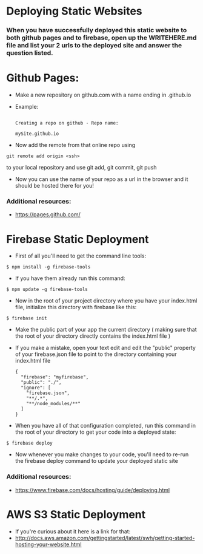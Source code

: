 # Deploying Static Websites
### When you have successfully deployed this static website to both github pages and to firebase, open up the WRITEHERE.md file and list your 2 urls to the deployed site and answer the question listed.


# Github Pages:
* Make a new repository on github.com with a name ending in .github.io
* Example:

  ```

  Creating a repo on github - Repo name:

  mySite.github.io
  ```
* Now add the remote from that online repo using
```
git remote add origin <ssh>
```
to your local repository and use git add, git commit, git push

* Now you can use the name of your repo as a url in the browser and it should be hosted there for you!

### Additional resources:
* https://pages.github.com/


# Firebase Static Deployment
* First of all you'll need to get the command line tools:
```
$ npm install -g firebase-tools
```

* If you have them already run this command:
```
$ npm update -g firebase-tools
```

* Now in the root of your project directory where you have your index.html file, initialize this directory with firebase like this:
```
$ firebase init
```
* Make the public part of your app the current directory ( making sure that the root of your directory directly contains the index.html file )

* If you make a mistake, open your text edit and edit the "public" property of your firebase.json file to point to the directory containing your index.html file

  ```
  {
    "firebase": "myfirebase",
    "public": "./",
    "ignore": [
      "firebase.json",
      "**/.*",
      "**/node_modules/**"
    ]
  }
  ```

* When you have all of that configuration completed, run this command in the root of your directory to get your code into a deployed state:
```
$ firebase deploy
```

* Now whenever you make changes to your code, you'll need to re-run the firebase deploy command to update your deployed static site

### Additional resources:
* https://www.firebase.com/docs/hosting/guide/deploying.html

# AWS S3 Static Deployment
* If you're curious about it here is a link for that:
 * http://docs.aws.amazon.com/gettingstarted/latest/swh/getting-started-hosting-your-website.html
